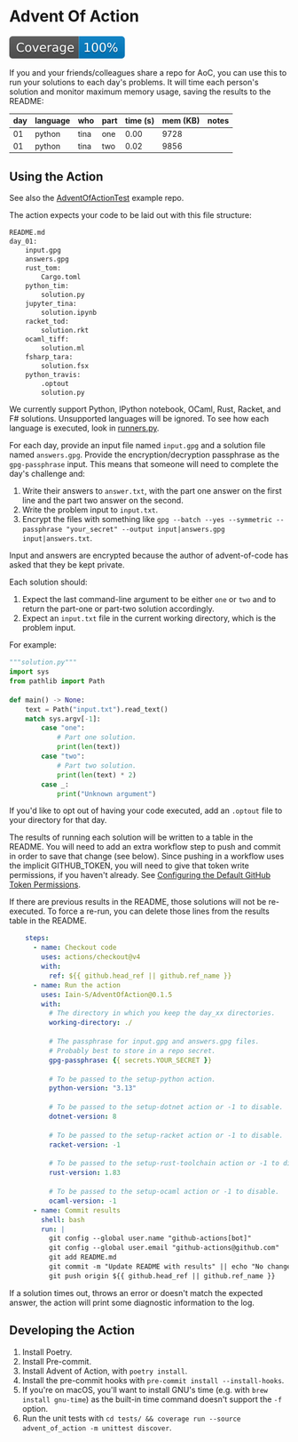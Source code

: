 # Advent Of Action

![Test Coverage](tests/badge.svg)

If you and your friends/colleagues share a repo for AoC, you can use this to run your solutions to each day's problems.
It will time each person's solution and monitor maximum memory usage, saving the results to the README:

| day | language | who | part | time (s) | mem (KB) | notes |
| --- | --- | --- | --- | --- | --- | --- |
| 01 | python | tina | one | 0.00 | 9728 |  |
| 01 | python | tina | two | 0.02 | 9856 |  |

## Using the Action

See also the [AdventOfActionTest](https://github.com/Iain-S/AdventOfActionTest/tree/main) example repo.

The action expects your code to be laid out with this file structure:

```text
README.md
day_01:
    input.gpg
    answers.gpg
    rust_tom:
        Cargo.toml
    python_tim:
        solution.py
    jupyter_tina:
        solution.ipynb
    racket_tod:
        solution.rkt
    ocaml_tiff:
        solution.ml
    fsharp_tara:
        solution.fsx
    python_travis:
        .optout
        solution.py
```

We currently support Python, IPython notebook, OCaml, Rust, Racket, and F# solutions.
Unsupported languages will be ignored.
To see how each language is executed, look in [runners.py](advent_of_action/runners.py).

For each day, provide an input file named `input.gpg` and a solution file named `answers.gpg`.
Provide the encryption/decryption passphrase as the `gpg-passphrase` input.
This means that someone will need to complete the day's challenge and:

1. Write their answers to `answer.txt`, with the part one answer on the first line and the part two answer on the second.
1. Write the problem input to `input.txt`.
1. Encrypt the files with something like `gpg --batch --yes --symmetric --passphrase "your_secret" --output input|answers.gpg input|answers.txt`.

Input and answers are encrypted because the author of advent-of-code has asked that they be kept private.

Each solution should:

1. Expect the last command-line argument to be either `one` or `two` and to return the part-one or part-two solution accordingly.
1. Expect an `input.txt` file in the current working directory, which is the problem input.

For example:

```python
"""solution.py"""
import sys
from pathlib import Path

def main() -> None:
    text = Path("input.txt").read_text()
    match sys.argv[-1]:
        case "one":
            # Part one solution.
            print(len(text))
        case "two":
            # Part two solution.
            print(len(text) * 2)
        case _:
            print("Unknown argument")
```

If you'd like to opt out of having your code executed, add an `.optout` file to your directory for that day.

The results of running each solution will be written to a table in the README.
You will need to add an extra workflow step to push and commit in order to save that change (see below).
Since pushing in a workflow uses the implicit GITHUB_TOKEN, you will need to give that token write permissions, if you haven't already.
See [Configuring the Default GitHub Token Permissions](https://docs.github.com/en/repositories/managing-your-repositorys-settings-and-features/enabling-features-for-your-repository/managing-github-actions-settings-for-a-repository#configuring-the-default-github_token-permissions).

If there are previous results in the README, those solutions will not be re-executed.
To force a re-run, you can delete those lines from the results table in the README.

```yaml
    steps:
      - name: Checkout code
        uses: actions/checkout@v4
        with:
          ref: ${{ github.head_ref || github.ref_name }}
      - name: Run the action
        uses: Iain-S/AdventOfAction@0.1.5
        with:
          # The directory in which you keep the day_xx directories.
          working-directory: ./

          # The passphrase for input.gpg and answers.gpg files.
          # Probably best to store in a repo secret.
          gpg-passphrase: {{ secrets.YOUR_SECRET }}

          # To be passed to the setup-python action.
          python-version: "3.13"

          # To be passed to the setup-dotnet action or -1 to disable.
          dotnet-version: 8

          # To be passed to the setup-racket action or -1 to disable.
          racket-version: -1

          # To be passed to the setup-rust-toolchain action or -1 to disable.
          rust-version: 1.83

          # To be passed to the setup-ocaml action or -1 to disable.
          ocaml-version: -1
      - name: Commit results
        shell: bash
        run: |
          git config --global user.name "github-actions[bot]"
          git config --global user.email "github-actions@github.com"
          git add README.md
          git commit -m "Update README with results" || echo "No changes to commit"
          git push origin ${{ github.head_ref || github.ref_name }}
```

If a solution times out, throws an error or doesn't match the expected answer, the action will print some diagnostic information to the log.

## Developing the Action

1. Install Poetry.
1. Install Pre-commit.
1. Install Advent of Action, with `poetry install`.
1. Install the pre-commit hooks with `pre-commit install --install-hooks`.
1. If you're on macOS, you'll want to install GNU's time (e.g. with `brew install gnu-time`) as the built-in time command doesn't support the `-f` option.
1. Run the unit tests with `cd tests/ && coverage run --source advent_of_action -m unittest discover`.

